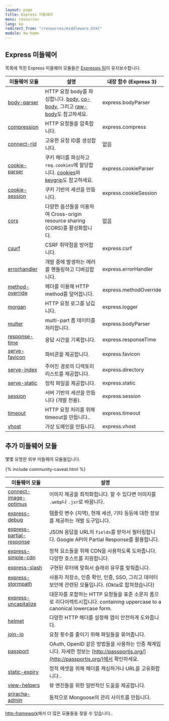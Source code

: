 ```yaml
---
layout: page
title: Express 미들웨어
menu: resources
lang: ko
redirect_from: "/resources/middleware.html"
module: mw-home
---
```


## Express 미들웨어

목록에 적힌 Express 미들웨어 모듈들은 [Expressjs 팀](https://github.com/orgs/expressjs/people)이 유지보수합니다.

| 미들웨어 모듈 | 설명 | 내장 함수 (Express 3)|
|---------------------------|---------------------|----------------------|
| [body-parser](/resources/middleware/body-parser.html) | HTTP 요청 body를 파싱합니다. [body](https://github.com/raynos/body), [co-body](https://github.com/visionmedia/co-body), 그리고 [raw-body](https://github.com/stream-utils/raw-body)도 참고하세요. | express.bodyParser |
| [compression](/resources/middleware/compression.html) | HTTP 요청들을 압축합니다. | express.compress |
| [connect-rid](/resources/middleware/connect-rid.html) | 고유한 요청 ID를 생성합니다. | 없음 |
| [cookie-parser](/resources/middleware/cookie-parser.html) | 쿠키 헤더를 파싱하고 `req.cookies`에 할당합니다. [cookies](https://github.com/jed/cookies)와 [keygrip](https://github.com/jed/keygrip)도 참고하세요. | express.cookieParser|
| [cookie-session](/resources/middleware/cookie-session.html) | 쿠키 기반의 세션을 만듭니다.| express.cookieSession |
| [cors](/resources/middleware/cors.html) | 다양한 옵션들을 이용하여 Cross-origin resource sharing (CORS)를 활성화합니다. | 없음 |
| [csurf](/resources/middleware/csurf.html) | CSRF 취약점을 방어합니다.|express.csrf |
| [errorhandler](/resources/middleware/errorhandler.html) | 개발 중에 발생하는 에러를 핸들링하고 디버깅합니다. |express.errorHandler |
| [method-override](/resources/middleware/method-override.html) |헤더를 이용해 HTTP method를 덮어씁니다. |express.methodOverride |
| [morgan](/resources/middleware/morgan.html) | HTTP 요청 로그를 남깁니다. | express.logger |
| [multer](/resources/middleware/multer.html) | multi-part 폼 데이터를 처리합니다. | express.bodyParser |
| [response-time](/resources/middleware/response-time.html) | 응답 시간을 기록합니다. |express.responseTime |
| [serve-favicon](/resources/middleware/serve-favicon.html) | 파비콘을 제공합니다. |express.favicon |
| [serve-index](/resources/middleware/serve-index.html) | 주어진 경로의 디렉토리 리스트를 제공합니다.| express.directory |
| [serve-static](/resources/middleware/serve-static.html) | 정적 파일을 제공합니다. |express.static |
| [session](/resources/middleware/session.html) | 서버 기반의 세션을 만듭니다 (개발 전용). | express.session |
| [timeout](/resources/middleware/timeout.html) | HTTP 요청 처리를 위해 timeout을 만듭니다..|express.timeout |
| [vhost](/resources/middleware/vhost.html) |가상 도메인을 만듭니다.|express.vhost|

## 추가 미들웨어 모듈

몇몇 유명한 외부 미들웨어 모듈들입니다.

{% include community-caveat.html %}

|미들웨어&nbsp;모듈 | 설명 |
|---------------------------|---------------------|
| [connect-image-optimus](https://github.com/msemenistyi/connect-image-optimus) | 이미지 제공을 최적화힙니다. 할 수 있다면 이미지를 `.webp`나 `.jxr`로 바꿉니다.|
| [express-debug](https://github.com/devoidfury/express-debug) | 템플릿 변수 (지역), 현재 세션, 기타 등등에 대한 정보를 제공하는 개발 도구입니다.|
| [express-partial-response](https://github.com/nemtsov/express-partial-response) | JSON 응답을 URL의 `fields`를 받아서 필터링합니다. Google API의 Partial Response를 활용합니다.|
| [express-simple-cdn](https://github.com/jamiesteven/express-simple-cdn) | 정적 요소들을 위해 CDN을 사용하도록 도와줍니다. 다양한 호스트를 지원합니다.|
| [express-slash](https://github.com/ericf/express-slash) | 구현된 루터에 맟춰서 슬래쉬 유무를 맞춰줍니다.|
| [express-stormpath](https://github.com/stormpath/stormpath-express) | 사용자 저장소, 인증 확인, 인증, SSO, 그리고 데이터 보안에 관련된 모듈입니다. (Okta로 합쳐졌습니다)|
| [express-uncapitalize](https://github.com/jamiesteven/express-uncapitalize) | 대문자를 포함하는 HTTP 요청들을 표준 소문자 폼으로 리다이렉트시킵니다. containing uppercase to a canonical lowercase form.|
| [helmet](https://github.com/helmetjs/helmet) |다양한 HTTP 헤더를 설정해 앱이 안전하게 도와줍니다.|
| [join-io](https://github.com/coderaiser/join-io) | 요청 횟수를 줄이기 위해 파일들을 묶어줍니다.|
| [passport](https://github.com/jaredhanson/passport) | OAuth, OpenID 같은 방법들을 사용하는 인증 체계입니다. 자세한 정보는 [http://passportjs.org/](http://passportjs.org/)에서 확인하세요.|
| [static-expiry](https://github.com/paulwalker/connect-static-expiry) | 정적 에셋을 위해 헤더를 캐싱하거나 URL을 고유화합니다..|
| [view-helpers](https://github.com/madhums/node-view-helpers) | 뷰 엔진들을 위한 일반적인 도움을 제공합니다.| <!-- 아마도 오역 -->
| [sriracha-admin](https://github.com/hdngr/siracha) | 동적으로 Mongoose의 관리 사이트를 만듭니다. |

[http-framework](https://github.com/Raynos/http-framework#modules)에서 더 많은 모듈들을 찾을 수 있습니다..
